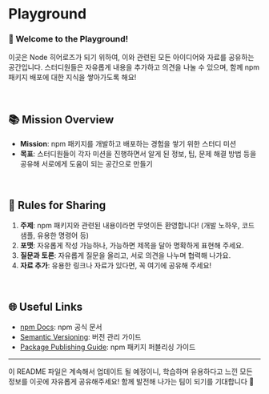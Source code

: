 # Playground

### 🎉 Welcome to the Playground!

이곳은 Node 히어로즈가 되기 위하여, 이와 관련된 모든 아이디어와 자료를 공유하는 공간입니다. 스터디원들은 자유롭게 내용을 추가하고 의견을 나눌 수 있으며, 함께 npm 패키지 배포에 대한 지식을 쌓아가도록 해요!

<br/>

## 📚 Mission Overview

- **Mission**: npm 패키지를 개발하고 배포하는 경험을 쌓기 위한 스터디 미션
- **목표**: 스터디원들이 각자 미션을 진행하면서 알게 된 정보, 팁, 문제 해결 방법 등을 공유해 서로에게 도움이 되는 공간으로 만들기

<br/>

## 📝 Rules for Sharing

1. **주제**: npm 패키지와 관련된 내용이라면 무엇이든 환영합니다! (개발 노하우, 코드 샘플, 유용한 명령어 등)
2. **포맷**: 자유롭게 작성 가능하나, 가능하면 제목을 달아 명확하게 표현해 주세요.
3. **질문과 토론**: 자유롭게 질문을 올리고, 서로 의견을 나누며 협력해 나가요.
4. **자료 추가**: 유용한 링크나 자료가 있다면, 꼭 여기에 공유해 주세요!

<br/>

## 🌐 Useful Links

- [npm Docs](https://docs.npmjs.com/): npm 공식 문서
- [Semantic Versioning](https://semver.org/): 버전 관리 가이드
- [Package Publishing Guide](https://docs.npmjs.com/creating-and-publishing-unscoped-public-packages): npm 패키지 퍼블리싱 가이드

---

이 README 파일은 계속해서 업데이트 될 예정이니, 학습하며 유용하다고 느낀 모든 정보를 이곳에 자유롭게 공유해주세요! 함께 발전해 나가는 팀이 되기를 기대합니다 🚀
